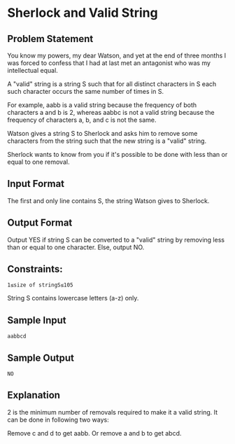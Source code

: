 # Sherlock and Valid String

## Problem Statement

You know my powers, my dear Watson, and yet at the end of three months I was forced to confess that I had at last met an antagonist who was my intellectual equal.

A "valid" string is a string S such that for all distinct characters in S each such character occurs the same number of times in S.

For example, aabb is a valid string because the frequency of both characters a and b is 2, whereas aabbc is not a valid string because the frequency of characters a, b, and c is not the same.

Watson gives a string S to Sherlock and asks him to remove some characters from the string such that the new string is a "valid" string.

Sherlock wants to know from you if it's possible to be done with less than or equal to one removal.

## Input Format

The first and only line contains S, the string Watson gives to Sherlock.

## Output Format

Output YES if string S can be converted to a "valid" string by removing less than or equal to one character.
Else, output NO.

## Constraints:
```
1≤size of stringS≤105
```
String S contains lowercase letters (a-z) only.

## Sample Input
```
aabbcd
```
## Sample Output
```
NO
```
## Explanation

2 is the minimum number of removals required to make it a valid string. It can be done in following two ways:

Remove c and d to get aabb.
Or remove a and b to get abcd.
